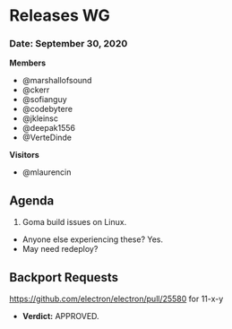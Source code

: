 # Releases WG

### Date: September 30, 2020

**Members**
* @marshallofsound
* @ckerr
* @sofianguy
* @codebytere
* @jkleinsc
* @deepak1556
* @VerteDinde

**Visitors**
* @mlaurencin

## Agenda

1. Goma build issues on Linux.
  * Anyone else experiencing these? Yes.
  * May need redeploy?

## Backport Requests

https://github.com/electron/electron/pull/25580 for 11-x-y
* **Verdict:** APPROVED.


